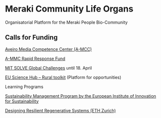 # Meraki Community Life Organs
Organisatorial Platform for the Meraki People Bio-Community


## Calls for Funding

[Aveiro Media Competence Center (A-MCC)](https://a-mcc.eu/funding/?_se=c2ltb25ldHRhLmJlcnRpQHNreW5ldC5iZQ%3D%3D&utm_campaign=AMCC_FUNDING&utm_medium=email&utm_source=brevo)

[A-MMC Rapid Response Fund](https://a-mcc.eu/agenda/rapid-response-fund/)

[MIT SOLVE Global Challenges](https://solve.mit.edu/open-challenges#) until 18. April

[EU Science Hub – Rural toolkit](https://joint-research-centre.ec.europa.eu/events/rural-toolkit-launch-event-2024-02-06_en) (Platform for opportunities)


Learning Programs

[Sustainability Management Program by the European Institute of Innovation for Sustainability](https://www.eiis-education.com/sustainability-management)

[Designing Resilient Regenerative Systems (ETH Zurich)](https://systemicdesignlabs.ethz.ch/)
